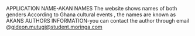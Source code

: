 APPLICATION NAME-AKAN NAMES
The website shows names of both genders According to Ghana cultural events , the names are known as AKANS
AUTHORS INFORMATION-you can contact the author through email @gideon.mutugi@student.moringa.com
